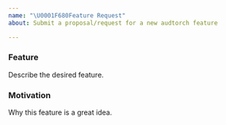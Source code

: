 ```yaml
---
name: "\U0001F680Feature Request"
about: Submit a proposal/request for a new audtorch feature

---
```


### Feature

Describe the desired feature.


### Motivation

Why this feature is a great idea.
